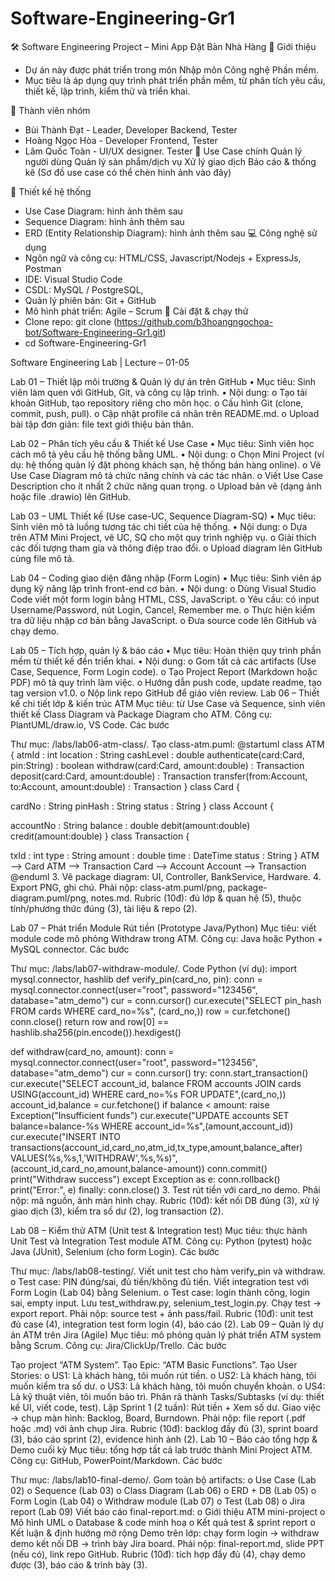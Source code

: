 # Software-Engineering-Gr1
🛠️ Software Engineering Project – Mini App Đặt Bàn Nhà Hàng
📌 Giới thiệu
- Dự án này được phát triển trong môn Nhập môn Công nghệ Phần mềm.
- Mục tiêu là áp dụng quy trình phát triển phần mềm, từ phân tích yêu cầu, thiết kế, lập trình, kiểm thử và triển khai.

👥 Thành viên nhóm
- Bùi Thành Đạt - Leader, Developer Backend, Tester
- Hoàng Ngọc Hòa - Developer Frontend, Tester
- Lâm Quốc Toàn - UI/UX designer. Tester
🎯 Use Case chính
Quản lý người dùng
Quản lý sản phẩm/dịch vụ
Xử lý giao dịch
Báo cáo & thống kê
(Sơ đồ use case có thể chèn hình ảnh vào đây)

📐 Thiết kế hệ thống
- Use Case Diagram: hình ảnh thêm sau
- Sequence Diagram: hình ảnh thêm sau
- ERD (Entity Relationship Diagram): hình ảnh thêm sau
💻 Công nghệ sử dụng
- Ngôn ngữ và công cụ: HTML/CSS, Javascript/Nodejs + ExpressJs, Postman
- IDE: Visual Studio Code
- CSDL: MySQL / PostgreSQL,
- Quản lý phiên bản: Git + GitHub
- Mô hình phát triển: Agile – Scrum
🚀 Cài đặt & chạy thử
- Clone repo: git clone (https://github.com/b3hoangngochoa-bot/Software-Engineering-Gr1.git)
- cd Software-Engineering-Gr1

Software Engineering Lab | Lecture – 01-05

Lab 01 – Thiết lập môi trường & Quản lý dự án trên GitHub • Mục tiêu: Sinh viên làm quen với GitHub, Git, và công cụ lập trình. • Nội dung: o Tạo tài khoản GitHub, tạo repository riêng cho môn học. o Cấu hình Git (clone, commit, push, pull). o Cập nhật profile cá nhân trên README.md. o Upload bài tập đơn giản: file text giới thiệu bản thân.

Lab 02 – Phân tích yêu cầu & Thiết kế Use Case • Mục tiêu: Sinh viên học cách mô tả yêu cầu hệ thống bằng UML. • Nội dung: o Chọn Mini Project (ví dụ: hệ thống quản lý đặt phòng khách sạn, hệ thống bán hàng online). o Vẽ Use Case Diagram mô tả chức năng chính và các tác nhân. o Viết Use Case Description cho ít nhất 2 chức năng quan trọng. o Upload bản vẽ (dạng ảnh hoặc file .drawio) lên GitHub.

Lab 03 – UML Thiết kế (Use case-UC, Sequence Diagram-SQ) • Mục tiêu: Sinh viên mô tả luồng tương tác chi tiết của hệ thống. • Nội dung: o Dựa trên ATM Mini Project, vẽ UC, SQ cho một quy trình nghiệp vụ. o Giải thích các đối tượng tham gia và thông điệp trao đổi. o Upload diagram lên GitHub cùng file mô tả.

Lab 04 – Coding giao diện đăng nhập (Form Login) • Mục tiêu: Sinh viên áp dụng kỹ năng lập trình front-end cơ bản. • Nội dung: o Dùng Visual Studio Code viết một form login bằng HTML, CSS, JavaScript. o Yêu cầu: có input Username/Password, nút Login, Cancel, Remember me. o Thực hiện kiểm tra dữ liệu nhập cơ bản bằng JavaScript. o Đưa source code lên GitHub và chạy demo.

Lab 05 – Tích hợp, quản lý & báo cáo • Mục tiêu: Hoàn thiện quy trình phần mềm từ thiết kế đến triển khai. • Nội dung: o Gom tất cả các artifacts (Use Case, Sequence, Form Login code). o Tạo Project Report (Markdown hoặc PDF) mô tả quy trình làm việc. o Hướng dẫn push code, update readme, tạo tag version v1.0. o Nộp link repo GitHub để giáo viên review. Lab 06 – Thiết kế chi tiết lớp & kiến trúc ATM Mục tiêu: từ Use Case và Sequence, sinh viên thiết kế Class Diagram và Package Diagram cho ATM. Công cụ: PlantUML/draw.io, VS Code. Các bước

Thư mục: /labs/lab06-atm-class/.
Tạo class-atm.puml: @startuml class ATM {
atmId : int
location : String
cashLevel : double
authenticate(card:Card, pin:String) : boolean
withdraw(card:Card, amount:double) : Transaction
deposit(card:Card, amount:double) : Transaction
transfer(from:Account, to:Account, amount:double) : Transaction }
class Card {

cardNo : String
pinHash : String
status : String }
class Account {

accountNo : String
balance : double
debit(amount:double)
credit(amount:double) }
class Transaction {

txId : int
type : String
amount : double
time : DateTime
status : String }
ATM --> Card ATM --> Transaction Card --> Account Account --> Transaction @enduml 3. Vẽ package diagram: UI, Controller, BankService, Hardware. 4. Export PNG, ghi chú. Phải nộp: class-atm.puml/png, package-diagram.puml/png, notes.md. Rubric (10đ): đủ lớp & quan hệ (5), thuộc tính/phương thức đúng (3), tài liệu & repo (2).

Lab 07 – Phát triển Module Rút tiền (Prototype Java/Python) Mục tiêu: viết module code mô phỏng Withdraw trong ATM. Công cụ: Java hoặc Python + MySQL connector. Các bước

Thư mục: /labs/lab07-withdraw-module/.
Code Python (ví dụ): import mysql.connector, hashlib
def verify_pin(card_no, pin): conn = mysql.connector.connect(user="root", password="123456", database="atm_demo") cur = conn.cursor() cur.execute("SELECT pin_hash FROM cards WHERE card_no=%s", (card_no,)) row = cur.fetchone() conn.close() return row and row[0] == hashlib.sha256(pin.encode()).hexdigest()

def withdraw(card_no, amount): conn = mysql.connector.connect(user="root", password="123456", database="atm_demo") cur = conn.cursor() try: conn.start_transaction() cur.execute("SELECT account_id, balance FROM accounts JOIN cards USING(account_id) WHERE card_no=%s FOR UPDATE",(card_no,)) account_id,balance = cur.fetchone() if balance < amount: raise Exception("Insufficient funds") cur.execute("UPDATE accounts SET balance=balance-%s WHERE account_id=%s",(amount,account_id)) cur.execute("INSERT INTO transactions(account_id,card_no,atm_id,tx_type,amount,balance_after) VALUES(%s,%s,1,'WITHDRAW',%s,%s)",(account_id,card_no,amount,balance-amount)) conn.commit() print("Withdraw success") except Exception as e: conn.rollback() print("Error:", e) finally: conn.close() 3. Test rút tiền với card_no demo. Phải nộp: mã nguồn, ảnh màn hình chạy. Rubric (10đ): kết nối DB đúng (3), xử lý giao dịch (3), kiểm tra số dư (2), log transaction (2).

Lab 08 – Kiểm thử ATM (Unit test & Integration test) Mục tiêu: thực hành Unit Test và Integration Test module ATM. Công cụ: Python (pytest) hoặc Java (JUnit), Selenium (cho form Login). Các bước

Thư mục: /labs/lab08-testing/.
Viết unit test cho hàm verify_pin và withdraw. o Test case: PIN đúng/sai, đủ tiền/không đủ tiền.
Viết integration test với Form Login (Lab 04) bằng Selenium. o Test case: login thành công, login sai, empty input.
Lưu test_withdraw.py, selenium_test_login.py.
Chạy test → export report. Phải nộp: source test + ảnh pass/fail. Rubric (10đ): unit test đủ case (4), integration test form login (4), báo cáo (2).
Lab 09 – Quản lý dự án ATM trên Jira (Agile) Mục tiêu: mô phỏng quản lý phát triển ATM system bằng Scrum. Công cụ: Jira/ClickUp/Trello. Các bước

Tạo project “ATM System”.
Tạo Epic: “ATM Basic Functions”.
Tạo User Stories: o US1: Là khách hàng, tôi muốn rút tiền. o US2: Là khách hàng, tôi muốn kiểm tra số dư. o US3: Là khách hàng, tôi muốn chuyển khoản. o US4: Là kỹ thuật viên, tôi muốn bảo trì.
Phân rã thành Tasks/Subtasks (ví dụ: thiết kế UI, viết code, test).
Lập Sprint 1 (2 tuần): Rút tiền + Xem số dư.
Giao việc → chụp màn hình: Backlog, Board, Burndown. Phải nộp: file report (.pdf hoặc .md) với ảnh chụp Jira. Rubric (10đ): backlog đầy đủ (3), sprint board (3), báo cáo sprint (2), evidence hình ảnh (2).
Lab 10 – Báo cáo tổng hợp & Demo cuối kỳ Mục tiêu: tổng hợp tất cả lab trước thành Mini Project ATM. Công cụ: GitHub, PowerPoint/Markdown. Các bước

Thư mục: /labs/lab10-final-demo/.
Gom toàn bộ artifacts: o Use Case (Lab 02) o Sequence (Lab 03) o Class Diagram (Lab 06) o ERD + DB (Lab 05) o Form Login (Lab 04) o Withdraw module (Lab 07) o Test (Lab 08) o Jira report (Lab 09)
Viết báo cáo final-report.md: o Giới thiệu ATM mini-project o Mô hình UML o Database & code minh hoạ o Kết quả test & sprint report o Kết luận & định hướng mở rộng
Demo trên lớp: chạy form login → withdraw demo kết nối DB → trình bày Jira board. Phải nộp: final-report.md, slide PPT (nếu có), link repo GitHub. Rubric (10đ): tích hợp đầy đủ (4), chạy demo được (3), báo cáo & trình bày (3).
